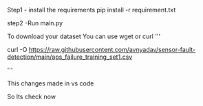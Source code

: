Step1 - install the requirements 
    pip install -r requirement.txt

step2 -Run main.py

To download your dataset 
You can use wget or curl 
'''

curl -O https://raw.githubusercontent.com/avnyadav/sensor-fault-detection/main/aps_failure_training_set1.csv

'''

This changes made in vs code

So lts check now
